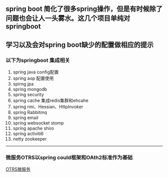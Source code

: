 ## spring boot 简化了很多spring操作，但是有时候除了问题也会让人一头雾水。这几个项目单纯对springboot
## 学习以及会对spring boot缺少的配置做相应的提示
###  以下为springboot 集成相关
1. spring java config配置
2. spring aop 配置使用
3. spirng jpa
4. spring mongodb
5. spring security
6. spring cache 集成redis集群和ehcahe
7. spring rmi、Hessian、HttpInvoker
8. spring Rabbitmq
9. spring email
10. spring websocket stomp 
11. spring apache shiro
12. spring activiti6
13. netty zookeeper
---
### 微服务OTRS以spring could框架和OAth2标准作为基础
[OTRS微服务](https://github.com/xiongzhenggang/SpringBootLearn/tree/master/otrs)